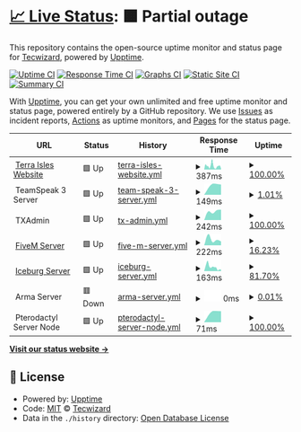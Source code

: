 # [📈 Live Status](https://status.terraisles.com): <!--live status--> **🟧 Partial outage**

This repository contains the open-source uptime monitor and status page for [Tecwizard](https://status.terraisles.com), powered by [Upptime](https://github.com/upptime/upptime).

[![Uptime CI](https://github.com/Tecwizard/TRP-Status/workflows/Uptime%20CI/badge.svg)](https://github.com/Tecwizard/TRP-Status/actions?query=workflow%3A%22Uptime+CI%22)
[![Response Time CI](https://github.com/Tecwizard/TRP-Status/workflows/Response%20Time%20CI/badge.svg)](https://github.com/Tecwizard/TRP-Status/actions?query=workflow%3A%22Response+Time+CI%22)
[![Graphs CI](https://github.com/Tecwizard/TRP-Status/workflows/Graphs%20CI/badge.svg)](https://github.com/Tecwizard/TRP-Status/actions?query=workflow%3A%22Graphs+CI%22)
[![Static Site CI](https://github.com/Tecwizard/TRP-Status/workflows/Static%20Site%20CI/badge.svg)](https://github.com/Tecwizard/TRP-Status/actions?query=workflow%3A%22Static+Site+CI%22)
[![Summary CI](https://github.com/Tecwizard/TRP-Status/workflows/Summary%20CI/badge.svg)](https://github.com/Tecwizard/TRP-Status/actions?query=workflow%3A%22Summary+CI%22)

With [Upptime](https://upptime.js.org), you can get your own unlimited and free uptime monitor and status page, powered entirely by a GitHub repository. We use [Issues](https://github.com/Tecwizard/TRP-Status/issues) as incident reports, [Actions](https://github.com/Tecwizard/TRP-Status/actions) as uptime monitors, and [Pages](https://status.terraisles.com) for the status page.

<!--start: status pages-->
<!-- This summary is generated by Upptime (https://github.com/upptime/upptime) -->
<!-- Do not edit this manually, your changes will be overwritten -->
<!-- prettier-ignore -->
| URL | Status | History | Response Time | Uptime |
| --- | ------ | ------- | ------------- | ------ |
| <img alt="" src="https://i.postimg.cc/FFWZzqZZ/Favicon-1.png" height="13"> [Terra Isles Website](https://www.terraisles.com) | 🟩 Up | [terra-isles-website.yml](https://github.com/Tecwizard/TRP-Status/commits/HEAD/history/terra-isles-website.yml) | <details><summary><img alt="Response time graph" src="./graphs/terra-isles-website/response-time-week.png" height="20"> 387ms</summary><br><a href="https://status.terra-isles.com/history/terra-isles-website"><img alt="Response time 387" src="https://img.shields.io/endpoint?url=https%3A%2F%2Fraw.githubusercontent.com%2FTecwizard%2FTRP-Status%2FHEAD%2Fapi%2Fterra-isles-website%2Fresponse-time.json"></a><br><a href="https://status.terra-isles.com/history/terra-isles-website"><img alt="24-hour response time 387" src="https://img.shields.io/endpoint?url=https%3A%2F%2Fraw.githubusercontent.com%2FTecwizard%2FTRP-Status%2FHEAD%2Fapi%2Fterra-isles-website%2Fresponse-time-day.json"></a><br><a href="https://status.terra-isles.com/history/terra-isles-website"><img alt="7-day response time 387" src="https://img.shields.io/endpoint?url=https%3A%2F%2Fraw.githubusercontent.com%2FTecwizard%2FTRP-Status%2FHEAD%2Fapi%2Fterra-isles-website%2Fresponse-time-week.json"></a><br><a href="https://status.terra-isles.com/history/terra-isles-website"><img alt="30-day response time 387" src="https://img.shields.io/endpoint?url=https%3A%2F%2Fraw.githubusercontent.com%2FTecwizard%2FTRP-Status%2FHEAD%2Fapi%2Fterra-isles-website%2Fresponse-time-month.json"></a><br><a href="https://status.terra-isles.com/history/terra-isles-website"><img alt="1-year response time 387" src="https://img.shields.io/endpoint?url=https%3A%2F%2Fraw.githubusercontent.com%2FTecwizard%2FTRP-Status%2FHEAD%2Fapi%2Fterra-isles-website%2Fresponse-time-year.json"></a></details> | <details><summary><a href="https://status.terra-isles.com/history/terra-isles-website">100.00%</a></summary><a href="https://status.terra-isles.com/history/terra-isles-website"><img alt="All-time uptime 100.00%" src="https://img.shields.io/endpoint?url=https%3A%2F%2Fraw.githubusercontent.com%2FTecwizard%2FTRP-Status%2FHEAD%2Fapi%2Fterra-isles-website%2Fuptime.json"></a><br><a href="https://status.terra-isles.com/history/terra-isles-website"><img alt="24-hour uptime 100.00%" src="https://img.shields.io/endpoint?url=https%3A%2F%2Fraw.githubusercontent.com%2FTecwizard%2FTRP-Status%2FHEAD%2Fapi%2Fterra-isles-website%2Fuptime-day.json"></a><br><a href="https://status.terra-isles.com/history/terra-isles-website"><img alt="7-day uptime 100.00%" src="https://img.shields.io/endpoint?url=https%3A%2F%2Fraw.githubusercontent.com%2FTecwizard%2FTRP-Status%2FHEAD%2Fapi%2Fterra-isles-website%2Fuptime-week.json"></a><br><a href="https://status.terra-isles.com/history/terra-isles-website"><img alt="30-day uptime 100.00%" src="https://img.shields.io/endpoint?url=https%3A%2F%2Fraw.githubusercontent.com%2FTecwizard%2FTRP-Status%2FHEAD%2Fapi%2Fterra-isles-website%2Fuptime-month.json"></a><br><a href="https://status.terra-isles.com/history/terra-isles-website"><img alt="1-year uptime 100.00%" src="https://img.shields.io/endpoint?url=https%3A%2F%2Fraw.githubusercontent.com%2FTecwizard%2FTRP-Status%2FHEAD%2Fapi%2Fterra-isles-website%2Fuptime-year.json"></a></details>
| <img alt="" src="https://i.postimg.cc/3JqRz7cQ/1144-CE05-797-A-4-A55-A146-9-B35-BA440-AF8.png" height="13"> TeamSpeak 3 Server | 🟩 Up | [team-speak-3-server.yml](https://github.com/Tecwizard/TRP-Status/commits/HEAD/history/team-speak-3-server.yml) | <details><summary><img alt="Response time graph" src="./graphs/team-speak-3-server/response-time-week.png" height="20"> 149ms</summary><br><a href="https://status.terra-isles.com/history/team-speak-3-server"><img alt="Response time 149" src="https://img.shields.io/endpoint?url=https%3A%2F%2Fraw.githubusercontent.com%2FTecwizard%2FTRP-Status%2FHEAD%2Fapi%2Fteam-speak-3-server%2Fresponse-time.json"></a><br><a href="https://status.terra-isles.com/history/team-speak-3-server"><img alt="24-hour response time 149" src="https://img.shields.io/endpoint?url=https%3A%2F%2Fraw.githubusercontent.com%2FTecwizard%2FTRP-Status%2FHEAD%2Fapi%2Fteam-speak-3-server%2Fresponse-time-day.json"></a><br><a href="https://status.terra-isles.com/history/team-speak-3-server"><img alt="7-day response time 149" src="https://img.shields.io/endpoint?url=https%3A%2F%2Fraw.githubusercontent.com%2FTecwizard%2FTRP-Status%2FHEAD%2Fapi%2Fteam-speak-3-server%2Fresponse-time-week.json"></a><br><a href="https://status.terra-isles.com/history/team-speak-3-server"><img alt="30-day response time 149" src="https://img.shields.io/endpoint?url=https%3A%2F%2Fraw.githubusercontent.com%2FTecwizard%2FTRP-Status%2FHEAD%2Fapi%2Fteam-speak-3-server%2Fresponse-time-month.json"></a><br><a href="https://status.terra-isles.com/history/team-speak-3-server"><img alt="1-year response time 149" src="https://img.shields.io/endpoint?url=https%3A%2F%2Fraw.githubusercontent.com%2FTecwizard%2FTRP-Status%2FHEAD%2Fapi%2Fteam-speak-3-server%2Fresponse-time-year.json"></a></details> | <details><summary><a href="https://status.terra-isles.com/history/team-speak-3-server">1.01%</a></summary><a href="https://status.terra-isles.com/history/team-speak-3-server"><img alt="All-time uptime 1.01%" src="https://img.shields.io/endpoint?url=https%3A%2F%2Fraw.githubusercontent.com%2FTecwizard%2FTRP-Status%2FHEAD%2Fapi%2Fteam-speak-3-server%2Fuptime.json"></a><br><a href="https://status.terra-isles.com/history/team-speak-3-server"><img alt="24-hour uptime 1.01%" src="https://img.shields.io/endpoint?url=https%3A%2F%2Fraw.githubusercontent.com%2FTecwizard%2FTRP-Status%2FHEAD%2Fapi%2Fteam-speak-3-server%2Fuptime-day.json"></a><br><a href="https://status.terra-isles.com/history/team-speak-3-server"><img alt="7-day uptime 1.01%" src="https://img.shields.io/endpoint?url=https%3A%2F%2Fraw.githubusercontent.com%2FTecwizard%2FTRP-Status%2FHEAD%2Fapi%2Fteam-speak-3-server%2Fuptime-week.json"></a><br><a href="https://status.terra-isles.com/history/team-speak-3-server"><img alt="30-day uptime 1.01%" src="https://img.shields.io/endpoint?url=https%3A%2F%2Fraw.githubusercontent.com%2FTecwizard%2FTRP-Status%2FHEAD%2Fapi%2Fteam-speak-3-server%2Fuptime-month.json"></a><br><a href="https://status.terra-isles.com/history/team-speak-3-server"><img alt="1-year uptime 1.01%" src="https://img.shields.io/endpoint?url=https%3A%2F%2Fraw.githubusercontent.com%2FTecwizard%2FTRP-Status%2FHEAD%2Fapi%2Fteam-speak-3-server%2Fuptime-year.json"></a></details>
| <img alt="" src="https://icons.duckduckgo.com/ip3/null.ico" height="13"> TXAdmin | 🟩 Up | [tx-admin.yml](https://github.com/Tecwizard/TRP-Status/commits/HEAD/history/tx-admin.yml) | <details><summary><img alt="Response time graph" src="./graphs/tx-admin/response-time-week.png" height="20"> 242ms</summary><br><a href="https://status.terra-isles.com/history/tx-admin"><img alt="Response time 242" src="https://img.shields.io/endpoint?url=https%3A%2F%2Fraw.githubusercontent.com%2FTecwizard%2FTRP-Status%2FHEAD%2Fapi%2Ftx-admin%2Fresponse-time.json"></a><br><a href="https://status.terra-isles.com/history/tx-admin"><img alt="24-hour response time 242" src="https://img.shields.io/endpoint?url=https%3A%2F%2Fraw.githubusercontent.com%2FTecwizard%2FTRP-Status%2FHEAD%2Fapi%2Ftx-admin%2Fresponse-time-day.json"></a><br><a href="https://status.terra-isles.com/history/tx-admin"><img alt="7-day response time 242" src="https://img.shields.io/endpoint?url=https%3A%2F%2Fraw.githubusercontent.com%2FTecwizard%2FTRP-Status%2FHEAD%2Fapi%2Ftx-admin%2Fresponse-time-week.json"></a><br><a href="https://status.terra-isles.com/history/tx-admin"><img alt="30-day response time 242" src="https://img.shields.io/endpoint?url=https%3A%2F%2Fraw.githubusercontent.com%2FTecwizard%2FTRP-Status%2FHEAD%2Fapi%2Ftx-admin%2Fresponse-time-month.json"></a><br><a href="https://status.terra-isles.com/history/tx-admin"><img alt="1-year response time 242" src="https://img.shields.io/endpoint?url=https%3A%2F%2Fraw.githubusercontent.com%2FTecwizard%2FTRP-Status%2FHEAD%2Fapi%2Ftx-admin%2Fresponse-time-year.json"></a></details> | <details><summary><a href="https://status.terra-isles.com/history/tx-admin">100.00%</a></summary><a href="https://status.terra-isles.com/history/tx-admin"><img alt="All-time uptime 100.00%" src="https://img.shields.io/endpoint?url=https%3A%2F%2Fraw.githubusercontent.com%2FTecwizard%2FTRP-Status%2FHEAD%2Fapi%2Ftx-admin%2Fuptime.json"></a><br><a href="https://status.terra-isles.com/history/tx-admin"><img alt="24-hour uptime 100.00%" src="https://img.shields.io/endpoint?url=https%3A%2F%2Fraw.githubusercontent.com%2FTecwizard%2FTRP-Status%2FHEAD%2Fapi%2Ftx-admin%2Fuptime-day.json"></a><br><a href="https://status.terra-isles.com/history/tx-admin"><img alt="7-day uptime 100.00%" src="https://img.shields.io/endpoint?url=https%3A%2F%2Fraw.githubusercontent.com%2FTecwizard%2FTRP-Status%2FHEAD%2Fapi%2Ftx-admin%2Fuptime-week.json"></a><br><a href="https://status.terra-isles.com/history/tx-admin"><img alt="30-day uptime 100.00%" src="https://img.shields.io/endpoint?url=https%3A%2F%2Fraw.githubusercontent.com%2FTecwizard%2FTRP-Status%2FHEAD%2Fapi%2Ftx-admin%2Fuptime-month.json"></a><br><a href="https://status.terra-isles.com/history/tx-admin"><img alt="1-year uptime 100.00%" src="https://img.shields.io/endpoint?url=https%3A%2F%2Fraw.githubusercontent.com%2FTecwizard%2FTRP-Status%2FHEAD%2Fapi%2Ftx-admin%2Fuptime-year.json"></a></details>
| <img alt="" src="https://styles.redditmedia.com/t5_6uhyrp/styles/communityIcon_zd0s6s5y0tg91.png" height="13"> [FiveM Server](http://fivem.terra-isles.com#32024) | 🟩 Up | [five-m-server.yml](https://github.com/Tecwizard/TRP-Status/commits/HEAD/history/five-m-server.yml) | <details><summary><img alt="Response time graph" src="./graphs/five-m-server/response-time-week.png" height="20"> 222ms</summary><br><a href="https://status.terra-isles.com/history/five-m-server"><img alt="Response time 222" src="https://img.shields.io/endpoint?url=https%3A%2F%2Fraw.githubusercontent.com%2FTecwizard%2FTRP-Status%2FHEAD%2Fapi%2Ffive-m-server%2Fresponse-time.json"></a><br><a href="https://status.terra-isles.com/history/five-m-server"><img alt="24-hour response time 222" src="https://img.shields.io/endpoint?url=https%3A%2F%2Fraw.githubusercontent.com%2FTecwizard%2FTRP-Status%2FHEAD%2Fapi%2Ffive-m-server%2Fresponse-time-day.json"></a><br><a href="https://status.terra-isles.com/history/five-m-server"><img alt="7-day response time 222" src="https://img.shields.io/endpoint?url=https%3A%2F%2Fraw.githubusercontent.com%2FTecwizard%2FTRP-Status%2FHEAD%2Fapi%2Ffive-m-server%2Fresponse-time-week.json"></a><br><a href="https://status.terra-isles.com/history/five-m-server"><img alt="30-day response time 222" src="https://img.shields.io/endpoint?url=https%3A%2F%2Fraw.githubusercontent.com%2FTecwizard%2FTRP-Status%2FHEAD%2Fapi%2Ffive-m-server%2Fresponse-time-month.json"></a><br><a href="https://status.terra-isles.com/history/five-m-server"><img alt="1-year response time 222" src="https://img.shields.io/endpoint?url=https%3A%2F%2Fraw.githubusercontent.com%2FTecwizard%2FTRP-Status%2FHEAD%2Fapi%2Ffive-m-server%2Fresponse-time-year.json"></a></details> | <details><summary><a href="https://status.terra-isles.com/history/five-m-server">16.23%</a></summary><a href="https://status.terra-isles.com/history/five-m-server"><img alt="All-time uptime 16.23%" src="https://img.shields.io/endpoint?url=https%3A%2F%2Fraw.githubusercontent.com%2FTecwizard%2FTRP-Status%2FHEAD%2Fapi%2Ffive-m-server%2Fuptime.json"></a><br><a href="https://status.terra-isles.com/history/five-m-server"><img alt="24-hour uptime 16.23%" src="https://img.shields.io/endpoint?url=https%3A%2F%2Fraw.githubusercontent.com%2FTecwizard%2FTRP-Status%2FHEAD%2Fapi%2Ffive-m-server%2Fuptime-day.json"></a><br><a href="https://status.terra-isles.com/history/five-m-server"><img alt="7-day uptime 16.23%" src="https://img.shields.io/endpoint?url=https%3A%2F%2Fraw.githubusercontent.com%2FTecwizard%2FTRP-Status%2FHEAD%2Fapi%2Ffive-m-server%2Fuptime-week.json"></a><br><a href="https://status.terra-isles.com/history/five-m-server"><img alt="30-day uptime 16.23%" src="https://img.shields.io/endpoint?url=https%3A%2F%2Fraw.githubusercontent.com%2FTecwizard%2FTRP-Status%2FHEAD%2Fapi%2Ffive-m-server%2Fuptime-month.json"></a><br><a href="https://status.terra-isles.com/history/five-m-server"><img alt="1-year uptime 16.23%" src="https://img.shields.io/endpoint?url=https%3A%2F%2Fraw.githubusercontent.com%2FTecwizard%2FTRP-Status%2FHEAD%2Fapi%2Ffive-m-server%2Fuptime-year.json"></a></details>
| <img alt="" src="https://icons.duckduckgo.com/ip3/fivem.terra-isles.com.ico" height="13"> [Iceburg Server](http://fivem.terra-isles.com/) | 🟩 Up | [iceburg-server.yml](https://github.com/Tecwizard/TRP-Status/commits/HEAD/history/iceburg-server.yml) | <details><summary><img alt="Response time graph" src="./graphs/iceburg-server/response-time-week.png" height="20"> 163ms</summary><br><a href="https://status.terra-isles.com/history/iceburg-server"><img alt="Response time 163" src="https://img.shields.io/endpoint?url=https%3A%2F%2Fraw.githubusercontent.com%2FTecwizard%2FTRP-Status%2FHEAD%2Fapi%2Ficeburg-server%2Fresponse-time.json"></a><br><a href="https://status.terra-isles.com/history/iceburg-server"><img alt="24-hour response time 163" src="https://img.shields.io/endpoint?url=https%3A%2F%2Fraw.githubusercontent.com%2FTecwizard%2FTRP-Status%2FHEAD%2Fapi%2Ficeburg-server%2Fresponse-time-day.json"></a><br><a href="https://status.terra-isles.com/history/iceburg-server"><img alt="7-day response time 163" src="https://img.shields.io/endpoint?url=https%3A%2F%2Fraw.githubusercontent.com%2FTecwizard%2FTRP-Status%2FHEAD%2Fapi%2Ficeburg-server%2Fresponse-time-week.json"></a><br><a href="https://status.terra-isles.com/history/iceburg-server"><img alt="30-day response time 163" src="https://img.shields.io/endpoint?url=https%3A%2F%2Fraw.githubusercontent.com%2FTecwizard%2FTRP-Status%2FHEAD%2Fapi%2Ficeburg-server%2Fresponse-time-month.json"></a><br><a href="https://status.terra-isles.com/history/iceburg-server"><img alt="1-year response time 163" src="https://img.shields.io/endpoint?url=https%3A%2F%2Fraw.githubusercontent.com%2FTecwizard%2FTRP-Status%2FHEAD%2Fapi%2Ficeburg-server%2Fresponse-time-year.json"></a></details> | <details><summary><a href="https://status.terra-isles.com/history/iceburg-server">81.70%</a></summary><a href="https://status.terra-isles.com/history/iceburg-server"><img alt="All-time uptime 81.70%" src="https://img.shields.io/endpoint?url=https%3A%2F%2Fraw.githubusercontent.com%2FTecwizard%2FTRP-Status%2FHEAD%2Fapi%2Ficeburg-server%2Fuptime.json"></a><br><a href="https://status.terra-isles.com/history/iceburg-server"><img alt="24-hour uptime 81.70%" src="https://img.shields.io/endpoint?url=https%3A%2F%2Fraw.githubusercontent.com%2FTecwizard%2FTRP-Status%2FHEAD%2Fapi%2Ficeburg-server%2Fuptime-day.json"></a><br><a href="https://status.terra-isles.com/history/iceburg-server"><img alt="7-day uptime 81.70%" src="https://img.shields.io/endpoint?url=https%3A%2F%2Fraw.githubusercontent.com%2FTecwizard%2FTRP-Status%2FHEAD%2Fapi%2Ficeburg-server%2Fuptime-week.json"></a><br><a href="https://status.terra-isles.com/history/iceburg-server"><img alt="30-day uptime 81.70%" src="https://img.shields.io/endpoint?url=https%3A%2F%2Fraw.githubusercontent.com%2FTecwizard%2FTRP-Status%2FHEAD%2Fapi%2Ficeburg-server%2Fuptime-month.json"></a><br><a href="https://status.terra-isles.com/history/iceburg-server"><img alt="1-year uptime 81.70%" src="https://img.shields.io/endpoint?url=https%3A%2F%2Fraw.githubusercontent.com%2FTecwizard%2FTRP-Status%2FHEAD%2Fapi%2Ficeburg-server%2Fuptime-year.json"></a></details>
| <img alt="" src="https://upload.wikimedia.org/wikipedia/commons/f/fa/ArmA_3_Logo_%28Black%29.png" height="13"> Arma Server | 🟥 Down | [arma-server.yml](https://github.com/Tecwizard/TRP-Status/commits/HEAD/history/arma-server.yml) | <details><summary><img alt="Response time graph" src="./graphs/arma-server/response-time-week.png" height="20"> 0ms</summary><br><a href="https://status.terra-isles.com/history/arma-server"><img alt="Response time 0" src="https://img.shields.io/endpoint?url=https%3A%2F%2Fraw.githubusercontent.com%2FTecwizard%2FTRP-Status%2FHEAD%2Fapi%2Farma-server%2Fresponse-time.json"></a><br><a href="https://status.terra-isles.com/history/arma-server"><img alt="24-hour response time 0" src="https://img.shields.io/endpoint?url=https%3A%2F%2Fraw.githubusercontent.com%2FTecwizard%2FTRP-Status%2FHEAD%2Fapi%2Farma-server%2Fresponse-time-day.json"></a><br><a href="https://status.terra-isles.com/history/arma-server"><img alt="7-day response time 0" src="https://img.shields.io/endpoint?url=https%3A%2F%2Fraw.githubusercontent.com%2FTecwizard%2FTRP-Status%2FHEAD%2Fapi%2Farma-server%2Fresponse-time-week.json"></a><br><a href="https://status.terra-isles.com/history/arma-server"><img alt="30-day response time 0" src="https://img.shields.io/endpoint?url=https%3A%2F%2Fraw.githubusercontent.com%2FTecwizard%2FTRP-Status%2FHEAD%2Fapi%2Farma-server%2Fresponse-time-month.json"></a><br><a href="https://status.terra-isles.com/history/arma-server"><img alt="1-year response time 0" src="https://img.shields.io/endpoint?url=https%3A%2F%2Fraw.githubusercontent.com%2FTecwizard%2FTRP-Status%2FHEAD%2Fapi%2Farma-server%2Fresponse-time-year.json"></a></details> | <details><summary><a href="https://status.terra-isles.com/history/arma-server">0.01%</a></summary><a href="https://status.terra-isles.com/history/arma-server"><img alt="All-time uptime 0.01%" src="https://img.shields.io/endpoint?url=https%3A%2F%2Fraw.githubusercontent.com%2FTecwizard%2FTRP-Status%2FHEAD%2Fapi%2Farma-server%2Fuptime.json"></a><br><a href="https://status.terra-isles.com/history/arma-server"><img alt="24-hour uptime 0.01%" src="https://img.shields.io/endpoint?url=https%3A%2F%2Fraw.githubusercontent.com%2FTecwizard%2FTRP-Status%2FHEAD%2Fapi%2Farma-server%2Fuptime-day.json"></a><br><a href="https://status.terra-isles.com/history/arma-server"><img alt="7-day uptime 0.01%" src="https://img.shields.io/endpoint?url=https%3A%2F%2Fraw.githubusercontent.com%2FTecwizard%2FTRP-Status%2FHEAD%2Fapi%2Farma-server%2Fuptime-week.json"></a><br><a href="https://status.terra-isles.com/history/arma-server"><img alt="30-day uptime 0.01%" src="https://img.shields.io/endpoint?url=https%3A%2F%2Fraw.githubusercontent.com%2FTecwizard%2FTRP-Status%2FHEAD%2Fapi%2Farma-server%2Fuptime-month.json"></a><br><a href="https://status.terra-isles.com/history/arma-server"><img alt="1-year uptime 0.01%" src="https://img.shields.io/endpoint?url=https%3A%2F%2Fraw.githubusercontent.com%2FTecwizard%2FTRP-Status%2FHEAD%2Fapi%2Farma-server%2Fuptime-year.json"></a></details>
| <img alt="" src="https://i.postimg.cc/rsqRxTtK/C8-A719-C3-D57-B-4-BEE-BA3-C-356502-FBC0-EB.png" height="13"> Pterodactyl Server Node | 🟩 Up | [pterodactyl-server-node.yml](https://github.com/Tecwizard/TRP-Status/commits/HEAD/history/pterodactyl-server-node.yml) | <details><summary><img alt="Response time graph" src="./graphs/pterodactyl-server-node/response-time-week.png" height="20"> 71ms</summary><br><a href="https://status.terra-isles.com/history/pterodactyl-server-node"><img alt="Response time 71" src="https://img.shields.io/endpoint?url=https%3A%2F%2Fraw.githubusercontent.com%2FTecwizard%2FTRP-Status%2FHEAD%2Fapi%2Fpterodactyl-server-node%2Fresponse-time.json"></a><br><a href="https://status.terra-isles.com/history/pterodactyl-server-node"><img alt="24-hour response time 71" src="https://img.shields.io/endpoint?url=https%3A%2F%2Fraw.githubusercontent.com%2FTecwizard%2FTRP-Status%2FHEAD%2Fapi%2Fpterodactyl-server-node%2Fresponse-time-day.json"></a><br><a href="https://status.terra-isles.com/history/pterodactyl-server-node"><img alt="7-day response time 71" src="https://img.shields.io/endpoint?url=https%3A%2F%2Fraw.githubusercontent.com%2FTecwizard%2FTRP-Status%2FHEAD%2Fapi%2Fpterodactyl-server-node%2Fresponse-time-week.json"></a><br><a href="https://status.terra-isles.com/history/pterodactyl-server-node"><img alt="30-day response time 71" src="https://img.shields.io/endpoint?url=https%3A%2F%2Fraw.githubusercontent.com%2FTecwizard%2FTRP-Status%2FHEAD%2Fapi%2Fpterodactyl-server-node%2Fresponse-time-month.json"></a><br><a href="https://status.terra-isles.com/history/pterodactyl-server-node"><img alt="1-year response time 71" src="https://img.shields.io/endpoint?url=https%3A%2F%2Fraw.githubusercontent.com%2FTecwizard%2FTRP-Status%2FHEAD%2Fapi%2Fpterodactyl-server-node%2Fresponse-time-year.json"></a></details> | <details><summary><a href="https://status.terra-isles.com/history/pterodactyl-server-node">100.00%</a></summary><a href="https://status.terra-isles.com/history/pterodactyl-server-node"><img alt="All-time uptime 100.00%" src="https://img.shields.io/endpoint?url=https%3A%2F%2Fraw.githubusercontent.com%2FTecwizard%2FTRP-Status%2FHEAD%2Fapi%2Fpterodactyl-server-node%2Fuptime.json"></a><br><a href="https://status.terra-isles.com/history/pterodactyl-server-node"><img alt="24-hour uptime 100.00%" src="https://img.shields.io/endpoint?url=https%3A%2F%2Fraw.githubusercontent.com%2FTecwizard%2FTRP-Status%2FHEAD%2Fapi%2Fpterodactyl-server-node%2Fuptime-day.json"></a><br><a href="https://status.terra-isles.com/history/pterodactyl-server-node"><img alt="7-day uptime 100.00%" src="https://img.shields.io/endpoint?url=https%3A%2F%2Fraw.githubusercontent.com%2FTecwizard%2FTRP-Status%2FHEAD%2Fapi%2Fpterodactyl-server-node%2Fuptime-week.json"></a><br><a href="https://status.terra-isles.com/history/pterodactyl-server-node"><img alt="30-day uptime 100.00%" src="https://img.shields.io/endpoint?url=https%3A%2F%2Fraw.githubusercontent.com%2FTecwizard%2FTRP-Status%2FHEAD%2Fapi%2Fpterodactyl-server-node%2Fuptime-month.json"></a><br><a href="https://status.terra-isles.com/history/pterodactyl-server-node"><img alt="1-year uptime 100.00%" src="https://img.shields.io/endpoint?url=https%3A%2F%2Fraw.githubusercontent.com%2FTecwizard%2FTRP-Status%2FHEAD%2Fapi%2Fpterodactyl-server-node%2Fuptime-year.json"></a></details>

<!--end: status pages-->

[**Visit our status website →**](https://status.terraisles.com)

## 📄 License

- Powered by: [Upptime](https://github.com/upptime/upptime)
- Code: [MIT](./LICENSE) © [Tecwizard](https://status.terraisles.com)
- Data in the `./history` directory: [Open Database License](https://opendatacommons.org/licenses/odbl/1-0/)
